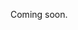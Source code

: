 Coming soon.

<!-- 
  @todo 
  Explain to upload the image first (link to that guide), then demonstrate how to add the uploaded image/"mediaObject" to an event/place/organizer and optionally set it as the main image.
  Explain that you can do it both when creating/updating an event/place/organizer, or using the separate endpoint(s).
-->
